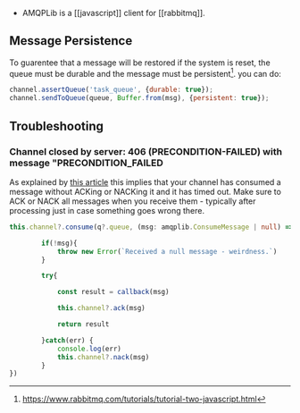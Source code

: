 - AMQPLib is a [[javascript]] client for [[rabbitmq]].
## Message Persistence

To guarentee that a message will be restored if the system is reset, the queue must be durable and the message must be persistent[^1].  you can do:

```javascript
channel.assertQueue('task_queue', {durable: true});
channel.sendToQueue(queue, Buffer.from(msg), {persistent: true});
```


[^1]: https://www.rabbitmq.com/tutorials/tutorial-two-javascript.html
## Troubleshooting
### Channel closed by server: 406 (PRECONDITION-FAILED) with message "PRECONDITION\_FAILED

As explained by [this article](https://www.grzegorowski.com/rabbitmq-406-channel-closed-precondition-failed) this implies that your channel has consumed a message without ACKing or NACKing it and it has timed out. Make sure to ACK or NACK all messages when you receive them - typically after processing just in case something goes wrong there.

```typescript
this.channel?.consume(q?.queue, (msg: amqplib.ConsumeMessage | null) => {

        if(!msg){
            throw new Error(`Received a null message - weirdness.`)
        }

        try{

            const result = callback(msg)

            this.channel?.ack(msg)

            return result

        }catch(err) {
            console.log(err)
            this.channel?.nack(msg)
        }
})
```